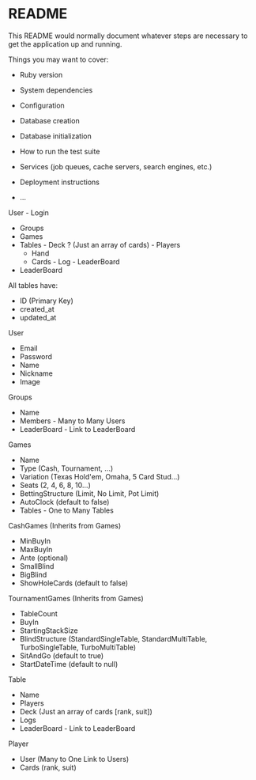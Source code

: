 # README

This README would normally document whatever steps are necessary to get the
application up and running.

Things you may want to cover:

* Ruby version

* System dependencies

* Configuration

* Database creation

* Database initialization

* How to run the test suite

* Services (job queues, cache servers, search engines, etc.)

* Deployment instructions

* ...


User - Login
 - Groups
  - Games
   - Tables
    - Deck ? (Just an array of cards)
    - Players
     - Hand
      - Cards
    - Log
    - LeaderBoard
  - LeaderBoard

All tables have:
 - ID (Primary Key)
 - created_at
 - updated_at

User
 - Email
 - Password
 - Name
 - Nickname
 - Image

Groups
 - Name
 - Members - Many to Many Users
 - LeaderBoard - Link to LeaderBoard
 
 Games
 - Name
 - Type (Cash, Tournament, ...)
 - Variation (Texas Hold'em, Omaha, 5 Card Stud...)
 - Seats (2, 4, 6, 8, 10...)
 - BettingStructure (Limit, No Limit, Pot Limit)
 - AutoClock (default to false)
 - Tables - One to Many Tables

CashGames (Inherits from Games)
 - MinBuyIn
 - MaxBuyIn
 - Ante (optional)
 - SmallBlind
 - BigBlind
 - ShowHoleCards (default to false)
 
TournamentGames (Inherits from Games)
 - TableCount
 - BuyIn
 - StartingStackSize
 - BlindStructure (StandardSingleTable, StandardMultiTable, TurboSingleTable, TurboMultiTable)
 - SitAndGo (default to true)
 - StartDateTime (default to null)

Table
 - Name
 - Players
 - Deck (Just an array of cards [rank, suit])
 - Logs
 - LeaderBoard - Link to LeaderBoard

Player
 - User (Many to One Link to Users)
 - Cards (rank, suit)